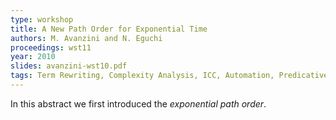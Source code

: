 ```yaml
---
type: workshop
title: A New Path Order for Exponential Time
authors: M. Avanzini and N. Eguchi
proceedings: wst11
year: 2010
slides: avanzini-wst10.pdf
tags: Term Rewriting, Complexity Analysis, ICC, Automation, Predicative Recursion
---
```


In this abstract we first introduced the *exponential path order*.
